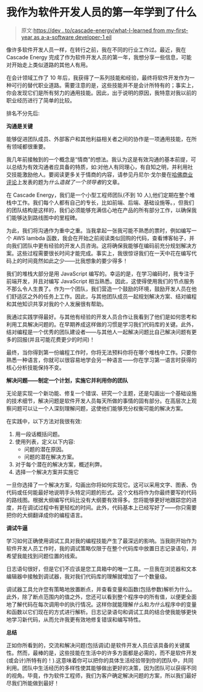 # 我作为软件开发人员的第一年学到了什么

> 原文:[https://dev . to/cascade-energy/what-I-learned from my-first-year as a-a-software developer-1 eil](https://dev.to/cascade-energy/what-i-learned-from-my-first-year-as-a-software-developer-1eil)

像许多软件开发人员一样，在转行之前，我在不同的行业工作过。最近，我在 Cascade Energy 完成了作为软件开发人员的第一年，我想分享一些信息，可能对开始走上类似道路的其他人有用。

在会计领域工作了 10 年后，我获得了一系列技能和经验，最终将软件开发作为一种可行的替代职业道路。需要注意的是，这些技能并不是会计所特有的；事实上，你会发现它们是所有努力的通用技能。因此，出于说明的原因，我特意对我以前的职业经历进行了简单的比较。

排名不分先后:

**沟通是关键**

能够促进团队成员、外部客户和其他利益相关者之间的协作是一项通用技能，在所有领域都很重要。

我几年前接触到的一个概念是“情商”的想法。我认为这是有效沟通的基本前提，可以总结为有效沟通者应具备的特质，如:对他人有同理心，有自知之明，并利用社交技能激励他人。要阅读更多关于情商的内容，请参见丹尼尔·戈尔曼在[哈佛商业评论](https://hbr.org/2004/01/what-makes-a-leader)上发表的题为*什么造就了一个领导者*的文章。

在 Cascade Energy，我们是一个小型工程师团队(不到 10 人),他们定期在整个堆栈中工作。我们每个人都有自己的专长，比如前端、后端、基础设施等。，但我们的团队结构是这样的，我们必须能够充满信心地在产品的所有部分工作，以确保我们能够达到路线图中的里程碑。

为此，我们将沟通作为重中之重。当我拿起一张我可能不熟悉的票时，例如编写一个 AWS lambda 函数，我会在开始之前阅读类似回购的代码，查看博客帖子，并向我们团队中更有经验的开发人员咨询。这将确保我能够在编码前充分规划解决方案。这些过程需要很长时间才能完成。事实上，我很惊讶我们在一天中花在编写代码上的时间竟然如此之少——比我想象的要少得多！

我们的堆栈大部分是用 JavaScript 编写的。幸运的是，在学习编码时，我专注于前端开发，并且对编写 JavaScript 相当熟悉。因此，这使得使用我们的节点服务不那么令人生畏了。作为一个团队，我们营造一个鼓励的环境，鼓励开发人员在他们舒适区之外的任务上工作。因此，与其他团队成员一起规划解决方案、结对编程和其他知识共享对我的个人发展很有帮助。

我通过实践学得最好。与其他有经验的开发人员合作让我看到了他们是如何思考和利用工具解决问题的。在早期养成这样做的习惯是学习我们代码库的关键。此外，结对编程是一个优秀的团队建设者——与其他人一起解决问题比自己解决问题有更多的回报(并且可能花费更少的时间)！

最终，当你得到第一份编程工作时，你将无法预料你将在哪个堆栈中工作。只要你熟悉一种语言，你就可以很容易地学会另一种语言——你在学习第一语言时获得的核心分析技能保持不变。

**解决问题——制定一个计划，实施它并利用你的团队**

无论是实现一个新功能、修复一个错误、研究一个主题，还是勾画出一个基础设施的技术细节，解决问题是软件开发人员每天所做的事情的固有部分。在高层次上观察问题可以让一个人深刻理解问题，这使他们能够充分权衡可能的解决方案。

在实践中，以下方法对我很有效:

1.  用一段话概括问题。
2.  使用列表，定义以下内容:
    *   问题的潜在原因。
    *   问题的潜在解决方案。
3.  对于每个潜在的解决方案，概述利弊。
4.  选择一个解决方案并实施它

一旦你选择了一个解决方案，勾画出你将如何实现它。这可以采用文字、图表、伪代码或任何能最好地说明手头特定问题的形式。这个文档将作为你最终要写的代码的路线图。根据大纲编写代码比没有大纲要有效得多。您将能够更好地跟踪您的进度，并在调试过程中有更轻松的时间。此外，代码基本上已经写好了——你只需要把你的大纲翻译成你的编程语言。

**调试牛逼**

学习如何正确使用调试工具对我的编程技能产生了最深远的影响。当我刚开始作为软件开发人员工作时，我的调试策略仅限于在整个代码库中放置日志记录语句，并希望我能找到问题位置的线索。

日志语句很好，但是它们不应该是您工具箱中的唯一工具。一旦我在浏览器和文本编辑器中接触到调试器，我对我们代码库的理解就增加了一个数量级。

调试器工具允许您有策略地放置断点，并查看变量和函数(包括参数)解析为什么。此外，除了断点范围内的值之外，您还可以看到整个程序中的所有值，以便更全面地了解代码在每次调用中的执行情况。这样你就能理解*什么*和*为什么*程序中的变量和函数以它们现在的方式进行解析。日志记录语句和调试工具的结合使我能够更快地学习新代码，从而允许我更有效地修复错误和编写特性。

**总结**

正如你所看到的，交流和解决问题(包括调试)是软件开发人员应该具备的关键属性。然而，最棒的是，这些技能在生活中的许多方面都是必需的，而不是软件开发(或会计)所特有的！).这意味着你可以把你的具体生活经验带到你的团队中，共同利用。团队中生活经历的多样性使其能够做出更好的决策，因为团队可以获得不同的视角。毕竟，作为软件工程师，我们为客户确定解决问题的方案，所以我们最好尽我们所能做到最好！